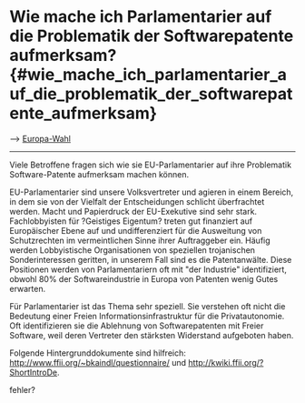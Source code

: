 # Wie mache ich Parlamentarier auf die Problematik der Softwarepatente aufmerksam? {#wie_mache_ich_parlamentarier_auf_die_problematik_der_softwarepatente_aufmerksam}

\--\> [ Europa-Wahl](ElectAct0405De "wikilink")

------------------------------------------------------------------------

Viele Betroffene fragen sich wie sie EU-Parlamentarier auf ihre
Problematik Software-Patente aufmerksam machen können.

EU-Parlamentarier sind unsere Volksvertreter und agieren in einem
Bereich, in dem sie von der Vielfalt der Entscheidungen schlicht
überfrachtet werden. Macht und Papierdruck der EU-Exekutive sind sehr
stark. Fachlobbyisten für ?Geistiges Eigentum? treten gut finanziert auf
Europäischer Ebene auf und undifferenziert für die Ausweitung von
Schutzrechten im vermeintlichen Sinne ihrer Auftraggeber ein. Häufig
werden Lobbyistische Organisationen von speziellen trojanischen
Sonderinteressen geritten, in unserem Fall sind es die Patentanwälte.
Diese Positionen werden von Parlamentariern oft mit \"der Industrie\"
identifiziert, obwohl 80% der Softwareindustrie in Europa von Patenten
wenig Gutes erwarten.

Für Parlamentarier ist das Thema sehr speziell. Sie verstehen oft nicht
die Bedeutung einer Freien Informationsinfrastruktur für die
Privatautonomie. Oft identifizieren sie die Ablehnung von
Softwarepatenten mit Freier Software, weil deren Vertreter den stärksten
Widerstand aufgeboten haben.

Folgende Hintergrunddokumente sind hilfreich:
<http://www.ffii.org/~bkaindl/questionnaire/> und
<http://kwiki.ffii.org/?ShortIntroDe>.

fehler?
